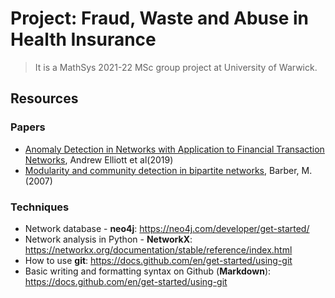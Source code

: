 # Project: Fraud, Waste and Abuse in Health Insurance
>It is a MathSys 2021-22 MSc group project at University of Warwick.

## Resources
### Papers
- [Anomaly Detection in Networks with Application to Financial Transaction Networks](https://arxiv.org/abs/1901.00402), Andrew Elliott et al(2019)
- [Modularity and community detection in bipartite networks](https://arxiv.org/pdf/0707.1616.pdf), Barber, M. (2007)

### Techniques
- Network database - **neo4j**: https://neo4j.com/developer/get-started/
- Network analysis in Python - **NetworkX**: https://networkx.org/documentation/stable/reference/index.html
- How to use **git**: https://docs.github.com/en/get-started/using-git
- Basic writing and formatting syntax on Github (**Markdown**): https://docs.github.com/en/get-started/using-git
